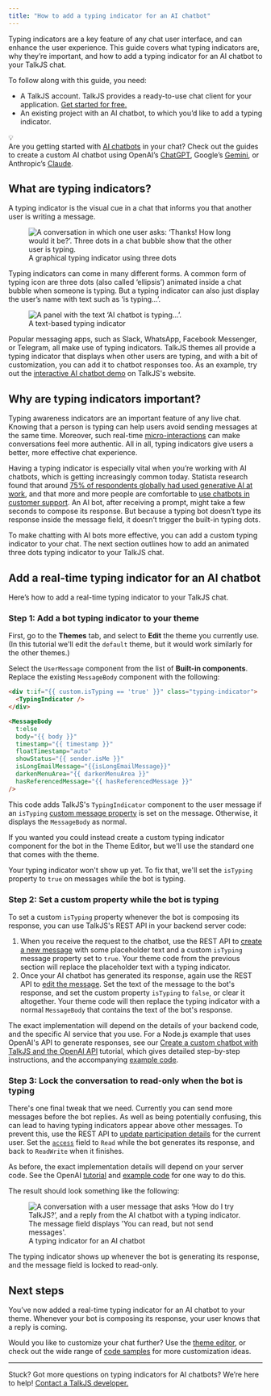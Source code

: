 ```yaml
---
title: "How to add a typing indicator for an AI chatbot"
---
```


Typing indicators are a key feature of any chat user interface, and can enhance the user experience. This guide covers what typing indicators are, why they’re important, and how to add a typing indicator for an AI chatbot to your TalkJS chat.

To follow along with this guide, you need:

- A TalkJS account. TalkJS provides a ready-to-use chat client for your application. [Get started for free.](https://talkjs.com/dashboard/signup)
- An existing project with an AI chatbot, to which you’d like to add a typing indicator.

<div class="kg-card kg-callout-card kg-callout-card-grey"><div class="kg-callout-emoji">💡</div><div class="kg-callout-text">Are you getting started with <a href="https://talkjs.com/use-cases/ai-chatbots/" target="_blank" rel="noopener noreferrer"><u>AI chatbots</u></a> in your chat? Check out the guides to create a custom AI chatbot using OpenAI’s <a href="https://talkjs.com/resources/how-to-make-a-customizable-chatbot-frontend-with-talkjs-and-the-openai-api/" target="_blank" rel="noopener noreferrer"><u>ChatGPT</u></a>, Google’s <a href="https://talkjs.com/resources/create-a-chatbot-with-talkjs-and-gemini/" target="_blank" rel="noopener noreferrer"><u>Gemini</u></a>, or Anthropic’s <a href="https://talkjs.com/resources/how-to-integrate-claude-into-your-talkjs-chat-with-the-anthropic-api/" target="_blank" rel="noopener noreferrer"><u>Claude</u></a>.</div></div>

## What are typing indicators?

A typing indicator is the visual cue in a chat that informs you that another user is writing a message.

<figure class="kg-image-card">
  <img class="kg-image" src="https://lh7-rt.googleusercontent.com/docsz/AD_4nXdoC8syXl8poOsJthAWvLVS8gc_OW1kn1u57YFnbip6i_HOVX2g_0fr6n_qBVQo5aUmR_JIqip_Gx7inlUGhesWnCRj8IJOv969bpJHmsT-5wE2A0tgIRh6FVz1PwL9zw8jV3F8Tg?key=OYb6h5wE6xMJmnrFx6QHtZwJ" alt="A conversation in which one user asks: ‘Thanks! How long would it be?’. Three dots in a chat bubble show that the other user is typing."/>
  <figcaption>A graphical typing indicator using three dots</figcaption>
</figure>

Typing indicators can come in many different forms. A common form of typing icon are three dots (also called ‘ellipsis’) animated inside a chat bubble when someone is typing. But a typing indicator can also just display the user’s name with text such as ‘is typing…’.

<figure class="kg-image-card">
  <img class="kg-image" src="https://talkjs.com/resources/content/images/2025/02/typing-indicator-text-1.png" alt="A panel with the text ‘AI chatbot is typing…’."/>
  <figcaption>A text-based typing indicator</figcaption>
</figure>

Popular messaging apps, such as Slack, WhatsApp, Facebook Messenger, or Telegram, all make use of typing indicators. TalkJS themes all provide a typing indicator that displays when other users are typing, and with a bit of customization, you can add it to chatbot responses too. As an example, try out the [interactive AI chatbot demo](https://talkjs.com/demo/ai-chatbot/) on TalkJS's website.

## Why are typing indicators important?

Typing awareness indicators are an important feature of any live chat. Knowing that a person is typing can help users avoid sending messages at the same time. Moreover, such real-time [micro-interactions](https://www.interaction-design.org/literature/article/micro-interactions-ux) can make conversations feel more authentic. All in all, typing indicators give users a better, more effective chat experience.

Having a typing indicator is especially vital when you’re working with AI chatbots, which is getting increasingly common today. Statista research found that around [75% of respondents globally had used generative AI at work](https://www.statista.com/statistics/1482102/rate-of-generative-ai-utilization-globally/), and that more and more people are comfortable to [use chatbots in customer support](https://www.statista.com/statistics/1488691/engagement-with-gen-ai-chatbots-by-country-europe/). An AI bot, after receiving a prompt, might take a few seconds to compose its response. But because a typing bot doesn’t type its response inside the message field, it doesn’t trigger the built-in typing dots.

To make chatting with AI bots more effective, you can add a custom typing indicator to your chat. The next section outlines how to add an animated three dots typing indicator to your TalkJS chat.

## Add a real-time typing indicator for an AI chatbot

Here’s how to add a real-time typing indicator to your TalkJS chat.

### Step 1: Add a bot typing indicator to your theme

First, go to the **Themes** tab, and select to **Edit** the theme you currently use. (In this tutorial we'll edit the `default` theme, but it would work similarly for the other themes.)

Select the `UserMessage` component from the list of **Built-in components**. Replace the existing `MessageBody` component with the following:

```html
<div t:if="{{ custom.isTyping == 'true' }}" class="typing-indicator">
  <TypingIndicator />
</div>

<MessageBody
  t:else
  body="{{ body }}"
  timestamp="{{ timestamp }}"
  floatTimestamp="auto"
  showStatus="{{ sender.isMe }}"
  isLongEmailMessage="{{isLongEmailMessage}}"
  darkenMenuArea="{{ darkenMenuArea }}"
  hasReferencedMessage="{{ hasReferencedMessage }}"
/>
```

This code adds TalkJS's `TypingIndicator` component to the user message if an `isTyping` [custom message property](https://talkjs.com/resources/Reference/Concepts/Messages/#custom) is set on the message. Otherwise, it displays the `MessageBody` as normal.

If you wanted you could instead create a custom typing indicator component for the bot in the Theme Editor, but we'll use the standard one that comes with the theme.

Your typing indicator won't show up yet. To fix that, we'll set the `isTyping` property to `true` on messages while the bot is typing.

### Step 2: Set a custom property while the bot is typing

To set a custom `isTyping` property whenever the bot is composing its response, you can use TalkJS's REST API in your backend server code:

1.  When you receive the request to the chatbot, use the REST API to [create a new message](https://talkjs.com/docs/Reference/REST_API/Messages/#send-a-message-on-behalf-of-a-user) with some placeholder text and a custom `isTyping` message property set to `true`. Your theme code from the previous section will replace the placeholder text with a typing indicator.
2.  Once your AI chatbot has generated its response, again use the REST API to [edit the message](https://talkjs.com/docs/Reference/REST_API/Messages/#edit-a-message). Set the text of the message to the bot's response, and set the custom property `isTyping` to `false`, or clear it altogether. Your theme code will then replace the typing indicator with a normal `MessageBody` that contains the text of the bot's response.

The exact implementation will depend on the details of your backend code, and the specific AI service that you use. For a Node.js example that uses OpenAI's API to generate responses, see our [Create a custom chatbot with TalkJS and the OpenAI API](https://talkjs.com/resources/how-to-make-a-customizable-chatbot-frontend-with-talkjs-and-the-openai-api/#optional-add-a-typing-indicator) tutorial, which gives detailed step-by-step instructions, and the accompanying [example code](https://github.com/talkjs/talkjs-examples/tree/master/chatbot-integration/openai-chatgpt).

### Step 3: Lock the conversation to read-only when the bot is typing

There's one final tweak that we need. Currently you can send more messages before the bot replies. As well as being potentially confusing, this can lead to having typing indicators appear above other messages. To prevent this, use the REST API to [update participation details](https://talkjs.com/resources/Reference/REST_API/Participation/#modify-participation) for the current user. Set the [`access`](https://talkjs.com/resources/Reference/Concepts/Participants/#access) field to `Read` while the bot generates its response, and back to `ReadWrite` when it finishes.

As before, the exact implementation details will depend on your server code. See the OpenAI [tutorial](https://talkjs.com/resources/how-to-make-a-customizable-chatbot-frontend-with-talkjs-and-the-openai-api/#optional-add-a-typing-indicator) and [example code](https://github.com/talkjs/talkjs-examples/tree/master/chatbot-integration/openai-chatgpt) for one way to do this.

The result should look something like the following:

<figure class="kg-image-card">
  <img class="kg-image" src="https://talkjs.com/resources/content/images/2025/06/1-typing-indicator.jpg" alt="A conversation with a user message that asks ‘How do I try TalkJS?’, and a reply from the AI chatbot with a typing indicator. The message field displays 'You can read, but not send messages'."/>
  <figcaption>A typing indicator for an AI chatbot</figcaption>
</figure>

The typing indicator shows up whenever the bot is generating its response, and the message field is locked to read-only.

## Next steps

You’ve now added a real-time typing indicator for an AI chatbot to your theme. Whenever your bot is composing its response, your user knows that a reply is coming.

Would you like to customize your chat further? Use the [theme editor](/Features/Themes/), or check out the wide range of [code samples](/Reference/Code_Samples/) for more customization ideas.

---

Stuck? Got more questions on typing indicators for AI chatbots? We’re here to help! [Contact a TalkJS developer.](https://talkjs.com/?chat)
